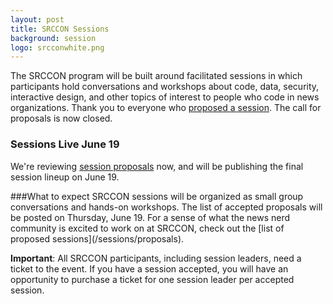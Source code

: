 ```yaml
---
layout: post
title: SRCCON Sessions
background: session
logo: srcconwhite.png
---
```


<p class="bodybig">The SRCCON program will be built around facilitated sessions in which participants hold conversations and workshops about code, data, security, interactive design, and other topics of interest to people who code in news organizations. Thank you to everyone who <a href="/sessions/proposals">proposed a session</a>. The call for proposals is now closed.</p>
<aside class="columns">
    <div class="col">
        <h3>Sessions Live June 19</h3>
        <p>We're reviewing <a href="/sessions/proposals">session proposals</a> now, and will be publishing the final session lineup on June 19.</p>
    </div>
</aside>
###What to expect
SRCCON sessions will be organized as small group conversations and hands-on workshops. The list of accepted proposals will be posted on Thursday, June 19. For a sense of what the news nerd community is excited to work on at SRCCON, check out the [list of proposed sessions](/sessions/proposals).

<b>Important</b>: All SRCCON participants, including session leaders, need a ticket to the event. If you have a session accepted, you will have an opportunity to purchase a ticket for one session leader per accepted session.
